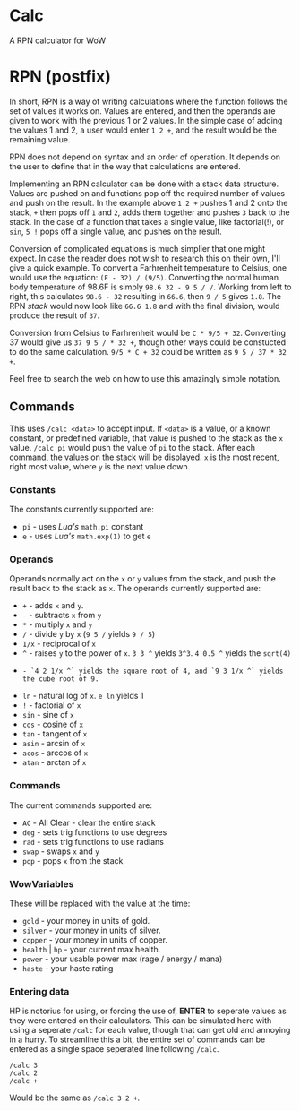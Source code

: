 # Calc
A RPN calculator for WoW

# RPN (postfix)
In short, RPN is a way of writing calculations where the function follows the set of values it works on.
Values are entered, and then the operands are given to work with the previous 1 or 2 values.
In the simple case of adding the values 1 and 2, a user would enter `1 2 +`, and the result would be the remaining value.

RPN does not depend on syntax and an order of operation.
It depends on the user to define that in the way that calculations are entered.

Implementing an RPN calculator can be done with a stack data structure.
Values are pushed on and functions pop off the required number of values and push on the result.
In the example above `1 2 +` pushes 1 and 2 onto the stack, `+` then pops off `1` and `2`, adds them together and pushes `3` back to the stack.
In the case of a function that takes a single value, like factorial(!), or `sin`, `5 !` pops off a single value, and pushes on the result.

Conversion of complicated equations is much simplier that one might expect.
In case the reader does not wish to research this on their own, I'll give a quick example.
To convert a Farhrenheit temperature to Celsius, one would use the equation: `(F - 32) / (9/5)`.
Converting the normal human body temperature of 98.6F is simply `98.6 32 - 9 5 / /`.
Working from left to right, this calculates `98.6 - 32` resulting in `66.6`, then `9 / 5` gives `1.8`.
The RPN *stack* would now look like `66.6 1.8` and with the final division, would produce the result of `37`.

Conversion from Celsius to Farhrenheit would be `C * 9/5 + 32`.
Converting 37 would give us `37 9 5 / * 32 +`, though other ways could be constucted to do the same calculation.
`9/5 * C + 32` could be written as `9 5 / 37 * 32 +`.

Feel free to search the web on how to use this amazingly simple notation.

## Commands
This uses `/calc <data>` to accept input.
If `<data>` is a value, or a known constant, or predefined variable, that value is pushed to the stack as the `x` value.
`/calc pi` would push the value of `pi` to the stack.
After each command, the values on the stack will be displayed.
`x` is the most recent, right most value, where `y` is the next value down.

### Constants
The constants currently supported are:
* `pi` - uses *Lua's* `math.pi` constant
* `e` - uses *Lua's* `math.exp(1)` to get `e`

### Operands
Operands normally act on the `x` or `y` values from the stack, and push the result back to the stack as `x`.
The operands currently supported are:
* `+` - adds `x` and `y`.
* `-` - subtracts `x` from `y`
* `*` - multiply `x` and `y`
* `/` - divide `y` by `x` (`9 5 /` yields `9 / 5`)
* `1/x` - reciprocal of `x`
* `^` - raises `y` to the power of `x`. `3 3 ^` yields `3^3`. `4 0.5 ^` yields the `sqrt(4)`
*     - `4 2 1/x ^` yields the square root of 4, and `9 3 1/x ^` yields the cube root of 9.
* `ln` - natural log of `x`. `e ln` yields 1
* `!` - factorial of `x`
* `sin` - sine of `x`
* `cos` - cosine of `x`
* `tan` - tangent of `x`
* `asin` - arcsin of `x`
* `acos` - arccos of `x`
* `atan` - arctan of `x`

### Commands
The current commands supported are:
* `AC` - All Clear - clear the entire stack
* `deg` - sets trig functions to use degrees
* `rad` - sets trig functions to use radians
* `swap` - swaps `x` and `y`
* `pop` - pops `x` from the stack

### WowVariables
These will be replaced with the value at the time:
* `gold` - your money in units of gold.
* `silver` - your money in units of silver.
* `copper` - your money in units of copper.
* `health` | `hp` - your current max health.
* `power` - your usable power max (rage / energy / mana)
* `haste` - your haste rating

### Entering data
HP is notorius for using, or forcing the use of, **ENTER** to seperate values as they were entered on their calculators.
This can be simulated here with using a seperate `/calc` for each value, though that can get old and annoying in a hurry.
To streamline this a bit, the entire set of commands can be entered as a single space seperated line following `/calc`.

    /calc 3
    /calc 2
    /calc +
Would be the same as `/calc 3 2 +`.
